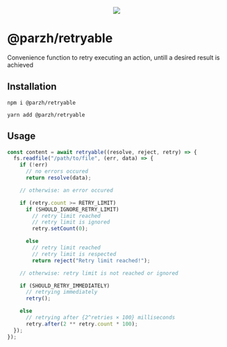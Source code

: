 <p align="center">
  <a href="https://github.com/parzh/retryable/actions?query=workflow%3A%22Test+changes%22">
    <img src="https://github.com/parzh/retryable/workflows/Test%20changes/badge.svg" />
  </a>
</p>

# @parzh/retryable

Convenience function to retry executing an action, untill a desired result is achieved

## Installation

```
npm i @parzh/retryable
```

```
yarn add @parzh/retryable
```

## Usage

```js
const content = await retryable((resolve, reject, retry) => {
  fs.readfile("/path/to/file", (err, data) => {
    if (!err)
      // no errors occured
      return resolve(data);

    // otherwise: an error occured

    if (retry.count >= RETRY_LIMIT)
      if (SHOULD_IGNORE_RETRY_LIMIT)
        // retry limit reached
        // retry limit is ignored
        retry.setCount(0);

      else
        // retry limit reached
        // retry limit is respected
        return reject("Retry limit reached!");

    // otherwise: retry limit is not reached or ignored

    if (SHOULD_RETRY_IMMEDIATELY)
      // retrying immediately
      retry();

    else
      // retrying after {2^retries × 100} milliseconds
      retry.after(2 ** retry.count * 100);
  });
});
```
